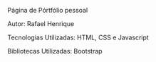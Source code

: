 Página de Pórtfólio pessoal


Autor: Rafael Henrique


Tecnologias Utilizadas: HTML, CSS e Javascript


Bibliotecas Utilizadas: Bootstrap

